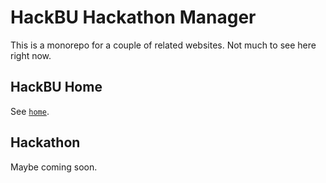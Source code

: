 # HackBU Hackathon Manager

This is a monorepo for a couple of related websites. Not much to see here right now.

## HackBU Home

See [`home`](/home).

## Hackathon

Maybe coming soon.

